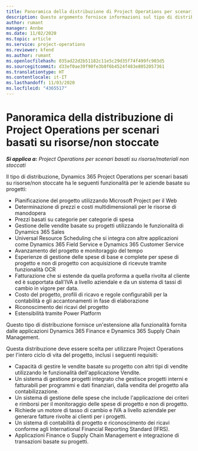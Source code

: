 ```yaml
---
title: Panoramica della distribuzione di Project Operations per scenari basati su risorse/non stoccate
description: Questo argomento fornisce informazioni sul tipo di distribuzione, Project Operations per scenari basati su risorse/non stoccate.
author: rumant
manager: Annbe
ms.date: 11/02/2020
ms.topic: article
ms.service: project-operations
ms.reviewer: kfend
ms.author: rumant
ms.openlocfilehash: 035ad22d2b51182c11e5c29d35f74f499fc903d5
ms.sourcegitcommit: d33ef0ae39f90fe3b0f6b4524f483e8052057361
ms.translationtype: HT
ms.contentlocale: it-IT
ms.lasthandoff: 11/03/2020
ms.locfileid: "4365517"
---
```

# <a name="project-operations-for-resourcenon-stocked-based-scenarios-deployment-overview"></a>Panoramica della distribuzione di Project Operations per scenari basati su risorse/non stoccate

_**Si applica a:** Project Operations per scenari basati su risorse/materiali non stoccati_

Il tipo di distribuzione, Dynamics 365 Project Operations per scenari basati su risorse/non stoccate ha le seguenti funzionalità per le aziende basate su progetti:

- Pianificazione del progetto utilizzando Microsoft Project per il Web
- Determinazione di prezzi e costi multidimensionali per le risorse di manodopera
- Prezzi basati su categorie per categorie di spesa
- Gestione delle vendite basate su progetti utilizzando le funzionalità di Dynamics 365 Sales
- Universal Resource Scheduling che si integra con altre applicazioni come Dynamics 365 Field Service e Dynamics 365 Customer Service
- Avanzamento del progetto e monitoraggio del tempo
- Esperienze di gestione delle spese di base e complete per spese di progetto e non di progetto con acquisizione di ricevute tramite funzionalità OCR
- Fatturazione che si estende da quella proforma a quella rivolta al cliente ed è supportata dall'IVA a livello aziendale e da un sistema di tassi di cambio in vigore per data.
- Costo del progetto, profili di ricavo e regole configurabili per la contabilità e gli accantonamenti in fase di elaborazione
- Riconoscimento dei ricavi del progetto
- Estensibilità tramite Power Platform

Questo tipo di distribuzione fornisce un'estensione alla funzionalità fornita dalle applicazioni Dynamics 365 Finance e Dynamics 365 Supply Chain Management.

Questa distribuzione deve essere scelta per utilizzare Project Operations per l'intero ciclo di vita del progetto, inclusi i seguenti requisiti:

- Capacità di gestire le vendite basate su progetto con altri tipi di vendite utilizzando le funzionalità dell'applicazione Vendite.
- Un sistema di gestione progetti integrato che gestisce progetti interni e fatturabili per programmi e dati finanziari, dalla vendita del progetto alla contabilizzazione.
- Un sistema di gestione delle spese che include l'applicazione dei criteri e rimborsi per il monitoraggio delle spese di progetto e non di progetto.
- Richiede un motore di tasso di cambio e IVA a livello aziendale per generare fatture rivolte ai clienti per i progetti.
- Un sistema di contabilità di progetto e riconoscimento dei ricavi conforme agli International Financial Reporting Standard (IFRS).
- Applicazioni Finance o Supply Chain Management e integrazione di transazioni basate su progetti.
